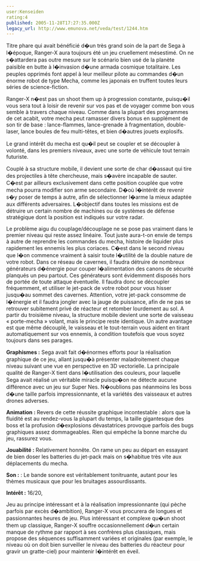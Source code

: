 ```yaml
---
user:Kenseiden
rating:4
published: 2005-11-28T17:27:35.000Z
legacy_url: http://www.emunova.net/veda/test/1244.htm
---
```

Titre phare qui avait bénéficié d�un très grand soin de la part de Sega à l�époque, Ranger-X aura toujours été un jeu cruellement mésestimé. On ne s�attardera pas outre mesure sur le scénario bien usé de la planète paisible en butte à l�invasion d�une armada cosmique totalitaire. Les peuples opprimés font appel à leur meilleur pilote au commandes d�un énorme robot de type Mecha, comme les japonais en truffent toutes leurs séries de science-fiction.  

  

Ranger-X n�est pas un shoot them up à progression constante, puisqu�il vous sera tout à loisir de revenir sur vos pas et de voyager comme bon vous semble à travers chaque niveau. Comme dans la plupart des programmes de cet acabit, votre mecha peut ramasser divers bonus en supplément de son tir de base : lance-flammes, lance-grenade à fragmentation, double-laser, lance boules de feu multi-têtes, et bien d�autres jouets explosifs.   

Le grand intérêt du mecha est qu�il peut se coupler et se découpler à volonté, dans les premiers niveaux, avec une sorte de véhicule tout terrain futuriste.  

Couplé à sa structure mobile, il devient une sorte de char d�assaut qui tire des projectiles à tête chercheuse, mais s�avère incapable de sauter. C�est par ailleurs exclusivement dans cette position couplée que votre mecha pourra modifier son arme secondaire. D�où l�intérêt de revenir s�y poser de temps à autre, afin de sélectionner l�arme la mieux adaptée aux différents adversaires. L�objectif dans toutes les missions est de détruire un certain nombre de machines ou de systèmes de défense stratégique dont la position est indiqués sur votre radar.   

  

Le problème aigu du couplage/découplage ne se pose pas vraiment dans le premier niveau qui reste assez linéaire. Tout juste aura-t-on envie de temps à autre de reprendre les commandes du mecha, histoire de liquider plus rapidement les ennemis les plus coriaces. C�est dans le second niveau que l�on commence vraiment à saisir toute l�utilité de la double nature de votre robot. Dans ce réseau de cavernes, il faudra détruire de nombreux générateurs d�énergie pour couper l�alimentation des canons de sécurité planqués un peu partout. Ces générateurs sont évidemment disposés hors de portée de toute attaque éventuelle. Il faudra donc se découpler fréquemment, et utiliser le jet-pack de votre robot pour vous hisser jusqu�au sommet des cavernes. Attention, votre jet-pack consomme de l�énergie et il faudra jongler avec la jauge de puissance, afin de ne pas se retrouver subitement privé de réacteur et retomber lourdement au sol. A partir du troisième niveau, la structure mobile devient une sorte de vaisseau « porte-mecha » volant, mais le principe reste identique. Un autre avantage est que même découplé, le vaisseau et le tout-terrain vous aident en tirant automatiquement sur vos ennemis, à condition toutefois que vous soyez toujours dans ses parages.   

  

  

**Graphismes :** Sega avait fait d�énormes efforts pour la réalisation graphique de ce jeu, allant jusqu�à présenter maladroitement chaque niveau suivant une vue en perspective en 3D vectorielle. La principale qualité de Ranger-X tient dans l�utilisation des couleurs, pour laquelle Sega avait réalisé un véritable miracle puisqu�on ne détecte aucune différence avec un jeu sur Super Nes. N�oublions pas néanmoins les boss d�une taille parfois impressionnante, et la variétés des vaisseaux et autres drones adverses.  

  

**Animation :** Revers de cette réussite graphique incontestable : alors que la fluidité est au rendez-vous la plupart du temps, la taille gigantesque des boss et la profusion d�explosions dévastatrices provoque parfois des bugs graphiques assez dommageables. Rien qui empêche la bonne marche du jeu, rassurez vous.   

  

**Jouabilité :** Relativement honnête. On rame un peu au départ en essayant de bien doser les batteries du jet-pack mais on s�habitue très vite aux déplacements du mecha.  

  

**Son :** : Le bande sonore est véritablement tonitruante, autant pour les thèmes musicaux que pour les bruitages assourdissants.  

  

**Intérêt :** 16/20,  

Jeu au principe intéressant et à la réalisation impressionnante (qui pèche parfois par excès d�ambition), Ranger-X vous procurera de longues et passionnantes heures de jeu. Plus intéressant et complexe qu�un shoot them up classique, Ranger-X souffre occasionnellement d�un certain manque de rythme par rapport à ses confrères plus classiques, mais propose des séquences suffisamment variées et originales (par exemple, le niveau où on doit bien surveiller le niveau des batteries du réacteur pour gravir un gratte-ciel) pour maintenir l�intérêt en éveil.